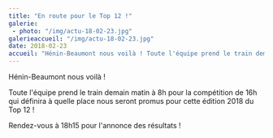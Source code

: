 ```yaml
---
title: "En route pour le Top 12 !"
galerie:
 - photo: "/img/actu-18-02-23.jpg"
galerieaccueil: "/img/actu-18-02-23.jpg"
date: 2018-02-23
accueil: "Hénin-Beaumont nous voilà ! Toute l'équipe prend le train demain matin à 8h pour la compétition de 16h qui définira à quelle place nous seront"
---
```


Hénin-Beaumont nous voilà !   

Toute l'équipe prend le train demain matin à 8h pour la compétition de 16h qui définira à quelle place nous seront promus pour cette édition 2018 du Top 12 !   

Rendez-vous à 18h15 pour l'annonce des résultats !
